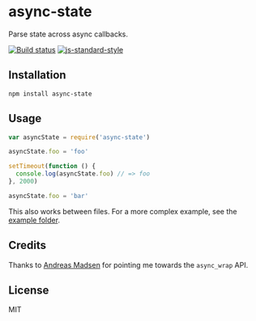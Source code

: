 # async-state

Parse state across async callbacks.

[![Build status](https://travis-ci.org/watson/async-state.svg?branch=master)](https://travis-ci.org/watson/async-state)
[![js-standard-style](https://img.shields.io/badge/code%20style-standard-brightgreen.svg?style=flat)](https://github.com/feross/standard)

## Installation

```
npm install async-state
```

## Usage

```js
var asyncState = require('async-state')

asyncState.foo = 'foo'

setTimeout(function () {
  console.log(asyncState.foo) // => foo
}, 2000)

asyncState.foo = 'bar'
```

This also works between files. For a more complex example, see the
[example
folder](https://github.com/watson/async-state/tree/master/example).

## Credits

Thanks to [Andreas Madsen](https://github.com/AndreasMadsen) for pointing me towards the `async_wrap` API.

## License

MIT

